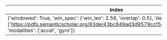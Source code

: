 | Index | Representations | 
| ----- | ----- | 
| {'windowed': True, 'win_spec': {'win_len': 2.56, 'overlap': 0.5}, 'description': ['https://pdfs.semanticscholar.org/83de/43bc849ad3d9579ccf540e6fe566ef90a58e.pdf'], 'modalities': ['accel', 'gyro']} | statistical | 

